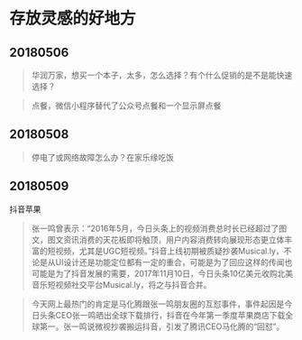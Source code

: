# 存放灵感的好地方

## 20180506
> 华润万家，想买一个本子，太多，怎么选择？有个什么促销的是不是能快速选择？

> 点餐，微信小程序替代了公众号点餐和一个显示屏点餐

## 20180508
> 停电了或网络故障怎么办？在家乐缘吃饭
## 20180509
抖音苹果
> 张一鸣曾表示：“2016年5月，今日头条上的视频消费总时长已经超过了图文，图文资讯消费的天花板即将触顶，用户内容消费转向展现形态更立体丰富的短视频，尤其是UGC短视频。”抖音上线初期被质疑抄袭Musical.ly，不论是从UI设计还是功能定位都有一定的重合，可能是为了回应这样的传闻也可能是为了抖音发展的需要，2017年11月10日，今日头条10亿美元收购北美音乐短视频社交平台Musical.ly，将之与抖音合并。

> 今天网上最热门的肯定是马化腾跟张一鸣朋友圈的互怼事件，事件起因是今日头条CEO张一鸣晒出全球下载排行，抖音在今年第一季度苹果商店下载全球第一。张一鸣说微视抄袭搬运抖音，引发了腾讯CEO马化腾的“回怼”。
